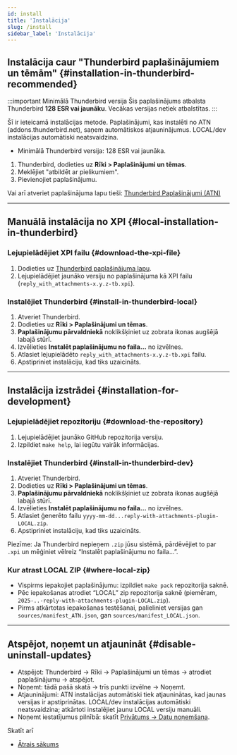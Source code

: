 ```yaml
---
id: install
title: 'Instalācija'
slug: /install
sidebar_label: 'Instalācija'
---
```


## Instalācija caur "Thunderbird paplašinājumiem un tēmām" {#installation-in-thunderbird-recommended}

:::important Minimālā Thunderbird versija
Šis paplašinājums atbalsta Thunderbird **128 ESR vai jaunāku**. Vecākas versijas netiek atbalstītas.
:::

Šī ir ieteicamā instalācijas metode. Paplašinājumi, kas instalēti no ATN (addons.thunderbird.net), saņem automātiskos atjauninājumus. LOCAL/dev instalācijas automātiski neatsvaidzina.

- Minimālā Thunderbird versija: 128 ESR vai jaunāka.

1. Thunderbird, dodieties uz **Rīki > Paplašinājumi un tēmas**.
2. Meklējiet "atbildēt ar pielikumiem".
3. Pievienojiet paplašinājumu.

Vai arī atveriet paplašinājuma lapu tieši: [Thunderbird Paplašinājumi (ATN)](https://addons.thunderbird.net/thunderbird/addon/reply-with-attachments)

---

## Manuālā instalācija no XPI {#local-installation-in-thunderbird}

### Lejupielādējiet XPI failu {#download-the-xpi-file}

1. Dodieties uz [Thunderbird paplašinājuma lapu](https://addons.thunderbird.net/thunderbird/addon/reply-with-attachments).
2. Lejupielādējiet jaunāko versiju no paplašinājuma kā XPI failu (`reply_with_attachments-x.y.z-tb.xpi`).

### Instalējiet Thunderbird {#install-in-thunderbird-local}

1. Atveriet Thunderbird.
2. Dodieties uz **Rīki > Paplašinājumi un tēmas**.
3. **Paplašinājumu pārvaldniekā** noklikšķiniet uz zobrata ikonas augšējā labajā stūrī.
4. Izvēlieties **Instalēt paplašinājumu no faila…** no izvēlnes.
5. Atlasiet lejupielādēto `reply_with_attachments-x.y.z-tb.xpi` failu.
6. Apstipriniet instalāciju, kad tiks uzaicināts.

---

## Instalācija izstrādei {#installation-for-development}

### Lejupielādējiet repozitoriju {#download-the-repository}

1. Lejupielādējiet jaunāko GitHub repozitorija versiju.
2. Izpildiet `make help`, lai iegūtu vairāk informācijas.

### Instalējiet Thunderbird {#install-in-thunderbird-dev}

1. Atveriet Thunderbird.
2. Dodieties uz **Rīki > Paplašinājumi un tēmas**.
3. **Paplašinājumu pārvaldniekā** noklikšķiniet uz zobrata ikonas augšējā labajā stūrī.
4. Izvēlieties **Instalēt paplašinājumu no faila…** no izvēlnes.
5. Atlasiet ģenerēto failu `yyyy-mm-dd...reply-with-attachments-plugin-LOCAL.zip`.
6. Apstipriniet instalāciju, kad tiks uzaicināts.

Piezīme: Ja Thunderbird nepieņem `.zip` jūsu sistēmā, pārdēvējiet to par `.xpi` un mēģiniet vēlreiz “Instalēt paplašinājumu no faila…”.

### Kur atrast LOCAL ZIP {#where-local-zip}

- Vispirms iepakojiet paplašinājumu: izpildiet `make pack` repozitorija saknē.
- Pēc iepakošanas atrodiet “LOCAL” zip repozitorija saknē (piemēram, `2025-..-reply-with-attachments-plugin-LOCAL.zip`).
- Pirms atkārtotas iepakošanas testēšanai, palieliniet versijas gan `sources/manifest_ATN.json`, gan `sources/manifest_LOCAL.json`.

---

## Atspējot, noņemt un atjaunināt {#disable-uninstall-updates}

- Atspējot: Thunderbird → Rīki → Paplašinājumi un tēmas → atrodiet paplašinājumu → atspējot.
- Noņemt: tādā pašā skatā → trīs punkti izvēlne → Noņemt.
- Atjauninājumi: ATN instalācijas automātiski tiek atjauninātas, kad jaunas versijas ir apstiprinātas. LOCAL/dev instalācijas automātiski neatsvaidzina; atkārtoti instalējiet jaunu LOCAL versiju manuāli.
- Noņemt iestatījumus pilnībā: skatīt [Privātums → Datu noņemšana](privacy#data-removal).

Skatīt arī

- [Ātrais sākums](quickstart)
